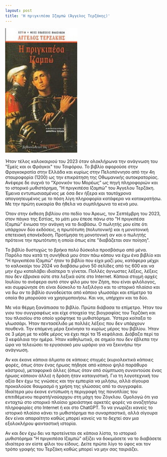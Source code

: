 ```yaml
---
layout: post
title: 'Η πριγκιπέσα Ιζαμπώ (Άγγελος Τερζάκης)'
---
```


![Εξώφυλλο Πριγκιπέσα Ιζαμπώ, Εστία](/assets/izampo.jpg#center)

Ήταν τέλος καλοκαιριού του 2023 όταν ολοκλήρωνα την ανάγνωση του "Εμείς και οι Φράγκοι" του Τσιφόρου. Το βιβλίο αφορούσε στην Φραγκοκρατία στην Ελλάδα και κυρίως στην Πελοπόννησο από την 4η σταυροφορία (1200) ως την επικράτηση της Οθωμανικής αυτοκρατορίας. Ανέφερε δε συχνά το “Χρονικόν του Μορέως” ως πηγή πληροφοριών και το ιστορικό μυθιστόρημα, "Η πριγκιπέσα Ιζαμπώ" του Άγγελου Τερζάκη. Έμεινα εντυπωσιασμένος με όσα δεν ήξερα και ταυτόχρονα απογοητευμένος με το πόση λίγη πληροφορία κατάφερα να κατακρατήσω. Με την πρώτη ευκαιρία θα ήθελα να συμπλήρωνα τα κενά μου.

Όταν στην έκθεση βιβλίου στο πεδίο του Άρεως, τον Σεπτέμβρη του 2023, στον πάγκο της Εστίας, το μάτι μου έπεσε πάνω στο "Η πριγκιπέσα Ιζαμπώ" ένιωσα την ανάγκη να το διαβάσω. Ο πωλητής μου είπε ότι υπάρχουν δύο εκδόσεις, η πρωτότυπη (πολυτονική) και η μονοτονική επετειακή επανέκδοση. Προτίμησα τη μονοτονική αν και ο πωλητής πρότεινε την πρωτότυπη η οποία όπως είπε "διαβάζεται σαν ποίηση".

Το βιβλίο δυστυχώς το βρήκα πολύ δύσκολα προσβάσιμο από μένα. Παρόλο που κατά τη συνήθειά μου όταν πάω κάπου να έχω ένα βιβλίο και "Η πριγκιπέσα Ιζαμπώ" ήταν το βιβλίο που είχα μαζί μου, κατάφερα μέχρι το καλοκαίρι του 2024 να διαβάσω μόνο 50 σελίδες από τις 600 και να μην έχω καταλάβει ιδιαίτερα τι γίνεται. Πολλές άγνωστες λέξεις, λέξεις που δεν έβρισκα ούτε στα λεξικά ούτε στο Internet. Κάποια στιγμή αρχές Ιουλίου το ανέφερα αυτό στον φίλο μου τον Ζήση, που είναι φιλόλογος, και συμφώνησε ότι είναι δύσκολο το λεξιλόγιο και το ιστορικό πλαίσιο και να δω αν το βιβλίο συνοδεύεται από κάποιο γλωσσάρι και επίμετρο τα οποία θα μπορούσα να χρησιμοποιήσω. Και ναι, υπήρχαν και τα δύο.

Με νέα θέρμη ξανάπιασα το βιβλίο. Πρώτα διάβασα το επίμετρο. Ήταν του γιου του συγγραφέως και είχε στοιχεία της βιογραφίας του Τερζάκη και του πλαισίου στο οποίο γράφτηκε το μυθιστόρημα. Ύστερα κοίταξα το γλωσσάρι. Ήταν πεντασέλιδο με πολλές λέξεις που δεν υπάρχουν πουθενά. Την επόμενη μέρα ξεκίνησα το κυρίως μέρος του βιβλίου. Ήταν σε 3 μέρη με το κάθε μέρος να έχει περί τα 15 κεφάλαια. Διάβαζα περί τα 3 κεφάλαια την ημέρα. Ήταν καθηλωτικό, σε σημείο που δεν έβλεπα την ώρα να τελειώσει το εργασιακό μου ωράριο για να ξεκινήσω την ανάγνωση. 

Αν και έκανε κάποια άλματα σε κάποιες στιγμές (κυριολεκτικά κάποιες φορές, όπως όταν ένας ήρωας πήδησε από κάποιο ψηλό παράθυρο κάστρου), μεταφορικά άλλες (όπως όταν από σύμπτωση συναντούσε ένας ήρωας κάποιον άλλο) η δράση ήταν καταιγιστική. 
Για τη λογοτεχνική του αξία δεν έχω τις γνώσεις και την εμπειρία να μιλήσω, αλλά σίγουρα προκαλούσε θαυμασμό η χρήση της γλώσσας από το συγγραφέα. Ιδιαίτερα μου έκανε εντύπωση η περιγραφή της πανοπλίας του επιτιθέμενου πειρατή/ναύαρχου στη μάχη του Ζόγκλου. Ομολογώ ότι για ενταχτώ στο ιστορικό πλαίσιο χρειάστηκε αρκετές φορές να αναζητήσω πληροφορίες στο Internet ή και στο ChatGPT. Το να γνωρίζει κανείς το ιστορικό πλαίσιο κάνει το μυθιστόρημα πιο συναρπαστικό, αλλά σίγουρα δεν είναι απαραίτητο καθώς μπορεί κανείς να το δεχτεί σαν μια εξολοκλήρου φανταστική ιστορία.

Αν και δεν έχω δει να προτείνεται σε κάποια λίστα, το ιστορικό μυθιστόρημα "Η πριγκιπέσα Ιζαμπώ" αξίζει να δοκιμάσετε να το διαβάσετε ιδιαίτερα αν είστε φίλοι του είδους. Δείτε πρώτα λίγο το ύφος και τον τρόπο γραφής του Τερζάκη καθώς μπορεί να μην σας ταιριάζει.
